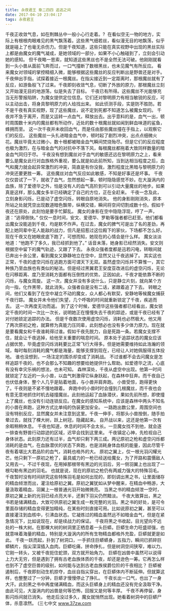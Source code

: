 ```yaml
---
title: 永夜君王 章二四四 追逃之间
date: 2017-04-10 23:04:17
tags: 永夜君王
---
```


千夜正收敛气息，如在荆棘丛中一般小心行走着。?  在看似空无一物的地方，实际上有根根肉眼难见的黑气飘荡着。这些黑气细若丝，看似漫无目的地飘荡，似乎就是碰上了也毫无杀伤力。但是千夜知道，这些只能在真实视野中出现的黑丝实际上都是由魔女的魔气凝成，是她领域的一部分，如果不小心触碰到了，立刻会引动她的感知。
但千夜略一思索，就知道这些黑丝也不是全然无法可破。他刚刚就看到一头小兽从面前飞奔而过，一口气撞断了数根黑丝，也未见魔气有所反应。
看来魔女对领域的掌控精细入微，能够根据这些魔丝的反应判断出是野兽还是对手。
千夜伸出手指，试探着接近一根魔丝。在指尖接近到一定距离时，那根魔丝就有了反应，如游鱼般飞了过来。千夜即刻收敛气息，切断了外放的原力，那根魔丝立刻又开始漫无目的地游荡，似是失去了目标。
千夜已有所得。这些魔丝不光能够充当无形警报陷阱，为魔女提供定位信息。它们还对黎明原力有相当敏锐的反应，可以主动出击，将身具黎明原力的人给找出来。
如此侦测手段，实是防不胜防。若不是千夜有真实视野，现了这些魔丝，说不定到死都不知道怎么被魔女现的。
千夜并不急于离开，而是又运转一点血气，释放出去。出乎意料的是，血气一出，顿时周围数十米内的魔丝都有所动作，近处的数十根魔丝就如闻到鲜血味道的鲨鱼，蜂拥而至。
这一次千夜并未收回血气，而是任由那些魔丝撞在手指上，以观察它们的反应。
这些魔丝一头扎进暗金血气中，顿时起了剧烈冲突，出点点细微火花。魔丝毕竟太过微小，数十根都被暗金血气瞬间焚烧殆尽。但是它们的反应程度也极为激烈，在与暗金血气的对抗中不落下风，每根魔丝都拖着大致同样数量的暗金血气同归于尽。
千夜没有想到魔丝对于血气的敏感还远在黎明原力之上，看来要么是魔女此行对血族格外重视，要么就是如此前所知，当到达相当程度之后，血气和魔力就会起异常激烈的冲突，简直是有你没我，激烈程度比黑暗与黎明原力的冲突还要更胜一筹。
这些魔丝对血气反应如此敏感，不知是好事还是坏事。
千夜仅仅尝试了一下，就收了血气，忽然想起一事，顿时隐隐感觉不妙。在大漩涡内的血族，除了爱德华之外，怕是没有人的血气高阶到可以引动大量魔丝的地步。如果真是这样，那么魔女多半已经确定了自己的方位，正在全赶来。
千夜一念及此，立刻身影闪烁，已是动了虚空闪烁，转眼自原地消失。
他的身影刚刚消失，原本所站之处就凭空出现数道暗色飘带，纵横交错，瞬间将空间切割成数十份。假如千夜还在原处，此刻怕是要手忙脚乱。
魔女的身影在空中隐隐浮现，哼了一声，道：“逃得倒快。”
仅仅一息时间，安文、爱德华、罗勒等强者都已赶至。他们都看出魔女没能追到千夜，均是默不作声。在过去，魔女的脾气可是出了名的差劲，再配上她同辈中无人能敌的战力，但凡是招惹过这位殿下的家伙，下场都不怎么好。
现在千夜又在她眼皮底下跑了，可想而知，她现在的心情会是什么样。
魔女淡淡地道：“他跑不了多久，我已经抓到他了。”
话音未落，她身影已经然消失。安文则根据空中留下的魔气轨迹，又跟了下去。
永夜众强者度都是迅若闪电，转眼间就已奔出十余公里，看到魔女又静静地立在空中，显然又让千夜逃掉了。
其实这也正常，千夜的虚空闪烁在逃跑方面可谓天下无双。虽然虚空闪烁并不算惟一，其它种族乃至血族也有类似的秘法。但是经过黑翼君王安度亚改进后的虚空闪烁，无论在闪移距离、度乃至消耗方面都有压倒性的优势。正因如此，千夜才能依靠不断的闪烁，与魔女周旋。
这一次，魔女并没有多说什么，只是静立片刻，就向某个方向一指，化作黑带，就此消失。众强者自是没有二话，紧跟着追了下去。
转眼之间，他们又看到了在空中凝立不动的魔女，众人都心有默契，安静地等候魔女捕获千夜行踪。
魔女并未令他们失望，几个呼吸的时间就重新锁定了千夜，疾追而去。
这一次再度无功而返。
到了这个时候，爱德华这些强者都已经看出，魔女锁定千夜的时间一次比一次长，说明她正在慢慢失去千夜的踪迹，或是千夜已经有了对付她锁定追踪的办法。
但是千夜数次使用虚空闪烁，消耗也必然极大。他又用了两次原初之枪，就算修为真能力压同辈，此刻想必也没有多少体力原力。现在就是要看魔女和千夜谁耗得过谁。假如千夜先脱力，自是死路一条。若魔女支撑不住，就会让千夜逃掉，给他至关重要的喘息时间。
原本处于追踪状态的魔女应该占据优势，毕竟虚空闪烁消耗要比正常飞行大得多。但是她需要维持如此浩瀚的领域，每时每刻消耗的魔气都是海量，能够支撑到现在，已经让人对她佩服得五体投地。
谁也没想到，一场注定的围杀却变成了消耗战。
不过谁都不会去问魔女是怎样追踪千夜的，也不会那么不知趣的想要给她提供什么帮助。如爱德华之流，心底有没有幸灾乐祸的想法，也未可知。
森林深处，千夜从虚空中出现。他第一时间就锁定了左近的一头小兽，以血气刺激得它纵身跃起，在森林中狂奔。而千夜自己也伏低身体，整个人几乎是贴着地面，与小兽并肩奔跑。
小兽受惊，跑得更快了。千夜则是不紧不慢地跟着。
奔跑中的小兽时时会撞到几根魔丝，而千夜也会有意无意地抓住时机去碰撞魔丝。此刻他运起了血脉潜伏，果如先前所想，即使撞上了魔丝，也没有引动连锁反应。在魔女的感知系统中，应该是森林中两头不知名的小兽在奔跑，这种方式比单纯的伪装更加安全。
一路跑出数公里，周围空间也没有特别反应，显然魔女并未注意到这里。千夜一伸手，将那头小兽按倒，随手拍晕过去，就找了棵大树，跃上树冠，隐藏起来。
自开战以来，这还是他第一次有余暇稍稍休息。
千夜也知道，休息的时间不会太长。一旦魔女找不到他，就会逐一排查有野兽行动踪迹的区域，迟早会找到这里来。
千夜镇定心神，先检视自己身体状态。此刻原力还有过半，血气却只剩下两三成。两记原初之枪和虚空闪烁都消耗的是血气，在血脉潜伏的状态下奔跑，也是消耗身体血核的能量，因此尽管千夜有着堪比大君品阶的血气，消耗也格外的大。
原初之翼上，仅一根光羽闪耀光芒。他只剩下一原初之枪了，最具威力的一枪已经送给魔女，为了开路和震慑敌人又用去一。不过千夜现，在用掉那根带有黑边的光羽后，另一侧羽翼上也出现了一根勾勒有黑边的羽毛。
也就是说，现在的原初之枪仍有两威力强大的特殊羽毛。
千夜暂时没有时间研究这些特殊羽毛是如何出现的，即刻调出黑之书，让里面储存的精血倾泄而出，灌注给原初之翼。原初之翼犹如从梦中醒来，在精血中畅游，大量汲取着精血，羽翼上一根普通光羽开始微微亮。
当黑之书的精血倾泄一空时，原初之翼上新的光羽已经点亮大半，还剩下羽尖仍然黯淡。
千夜大致算出，黑之书若是储满精血，大致可供原初之翼生成一枚完整的光羽。黑之书的好处，是可令里面存储的精血变得更加精纯，在某些时刻直接可用。比如说原初之翼，甚至可以直接灌注到血核中，引沸血状态。它凝炼过的精血虽然远不如暗金血气，但是在紧急情况下，比如说现在，却是续战力的保证。
千夜将黑之书收起，目光望向不远处的一株大树。在那棵大树的树洞里正栖息着一头巨蟒。巨蟒生命力旺盛顽强，也就意味着海量的精血，特别是大漩涡内的所有生物精血都格外充盈，巨蟒就更是如此。
千夜一跃而起，扑到了树洞口，一手抓住巨蟒蟒身，五指力，瞬间已抓碎巨蟒鳞片，指尖深深插入血肉。巨蟒吃痛，拼命挣扎，但是树洞空间狭窄，难以力。它刚一转头，又被千夜扼住蛇颈，双方就开始角力。
巨蟒在凶兽中虽然可以说得上力大无穷，但是遇到了拥有古老血族体质的千夜，却还是逊色一筹。它再怎么样也到不了虚空巨兽的级别，如何能与达到古老血族侯爵位阶的千夜相比？
巨蟒被遏制后，千夜即刻动生机掠夺，血丝自指尖穿出，在巨蟒体内不断延伸。但就算这样，也整整过了一分钟，巨蟒才慢慢停止了挣扎。
千夜长出一口气，也出了一身大汗。此刻黑之书中再度储满精血，而这头巨蟒身上的精血还没有完全汲取干净。由此可见，大漩涡内的凶兽是何等恐怖，回报又是何等丰厚。
千夜不再停留，身影闪烁间就已消失。
他走后没过多久，魔女就悄然出现。她看着树洞中的巨蟒尸体，杀意凛然。
(三七中文 www.37zw.com